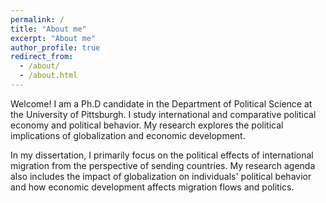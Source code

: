 ```yaml
---
permalink: /
title: "About me"
excerpt: "About me"
author_profile: true
redirect_from: 
  - /about/
  - /about.html
---
```


Welcome! I am a Ph.D candidate in the Department of Political Science at the University of Pittsburgh. I study international and comparative political economy and political behavior. My research explores the political implications of globalization and economic development. 

In my dissertation, I primarily focus on the political effects of international migration from the perspective of sending countries. My research agenda also includes the impact of globalization on individuals' political behavior and how economic development affects migration flows and politics. 



